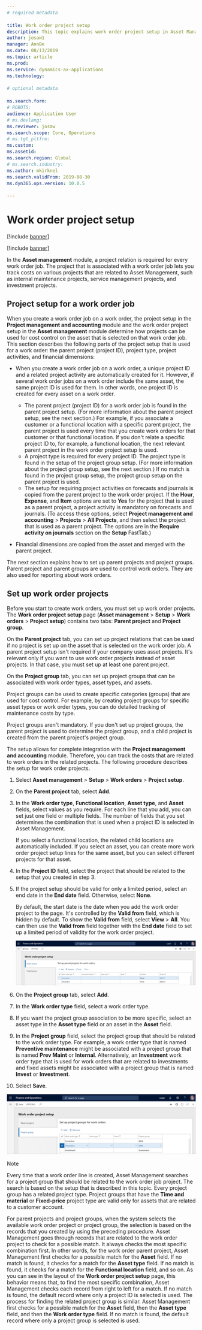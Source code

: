 ```yaml
---
# required metadata

title: Work order project setup
description: This topic explains work order project setup in Asset Management.
author: josaw1
manager: AnnBe
ms.date: 08/13/2019
ms.topic: article
ms.prod: 
ms.service: dynamics-ax-applications
ms.technology: 

# optional metadata

ms.search.form: 
# ROBOTS: 
audience: Application User
# ms.devlang: 
ms.reviewer: josaw
ms.search.scope: Core, Operations
# ms.tgt_pltfrm: 
ms.custom: 
ms.assetid: 
ms.search.region: Global
# ms.search.industry: 
ms.author: mkirknel
ms.search.validFrom: 2019-08-30
ms.dyn365.ops.version: 10.0.5

---
```


# Work order project setup

[!include [banner](../../includes/banner.md)]

[!include [banner](../../includes/preview-banner.md)]

In the **Asset management** module, a project relation is required for every work order job. The project that is associated with a work order job lets you track costs on various projects that are related to Asset Management, such as internal maintenance projects, service management projects, and investment projects. 

## Project setup for a work order job

When you create a work order job on a work order, the project setup in the **Project management and accounting** module and the work order project setup in the **Asset management** module determine how projects can be used for cost control on the asset that is selected on that work order job. This section describes the following parts of the project setup that is used for a work order: the parent project (project ID), project type, project activities, and financial dimensions:

- When you create a work order job on a work order, a unique project ID and a related project activity are automatically created for it. However, if several work order jobs on a work order include the same asset, the same project ID is used for them. In other words, one project ID is created for every asset on a work order.

    - The parent project (project ID) for a work order job is found in the parent project setup. (For more information about the parent project setup, see the next section.) For example, if you associate a customer or a functional location with a specific parent project, the parent project is used every time that you create work orders for that customer or that functional location. If you don't relate a specific project ID to, for example, a functional location, the next relevant parent project in the work order project setup is used.
    - A project type is required for every project ID. The project type is found in the setup of the project group setup. (For more information about the project group setup, see the next section.) If no match is found in the project group setup, the project group setup on the parent project is used.
    - The setup for requiring project activities on forecasts and journals is copied from the parent project to the work order project. If the **Hour**, **Expense**, and **Item** options are set to **Yes** for the project that is used as a parent project, a project activity is mandatory on forecasts and journals. (To access these options, select **Project management and accounting** \> **Projects** \> **All Projects**, and then select the project that is used as a parent project. The options are in the **Require activity on journals** section on the **Setup** FastTab.)

- Financial dimensions are copied from the asset and merged with the parent project.

The next section explains how to set up parent projects and project groups. Parent project and parent groups are used to control work orders. They are also used for reporting about work orders.

## Set up work order projects

Before you start to create work orders, you must set up work order projects. The **Work order project setup** page (**Asset management** \> **Setup** \> **Work orders** \> **Project setup**) contains two tabs: **Parent project** and **Project group**.

On the **Parent project** tab, you can set up project relations that can be used if no project is set up on the asset that is selected on the work order job. A parent project setup isn't required if your company uses asset projects. It's relevant only if you want to use work order projects instead of asset projects. In that case, you must set up at least one parent project.

On the **Project group** tab, you can set up project groups that can be associated with work order types, asset types, and assets.

Project groups can be used to create specific categories (groups) that are used for cost control. For example, by creating project groups for specific asset types or work order types, you can do detailed tracking of maintenance costs by type.

Project groups aren't mandatory. If you don't set up project groups, the parent project is used to determine the project group, and a child project is created from the parent project's project group.

The setup allows for complete integration with the **Project management and accounting** module. Therefore, you can track the costs that are related to work orders in the related projects. The following procedure describes the setup for work order projects.

1. Select **Asset management** \> **Setup** \> **Work orders** \> **Project setup**.
2. On the **Parent project** tab, select **Add**.
3. In the **Work order type**, **Functional location**, **Asset type**, and **Asset** fields, select values as you require. For each line that you add, you can set just one field or multiple fields. The number of fields that you set determines the combination that is used when a project ID is selected in Asset Management. 

    If you select a functional location, the related child locations are automatically included. If you select an asset, you can create more work order project setup lines for the same asset, but you can select different projects for that asset.

4. In the **Project ID** field, select the project that should be related to the setup that you created in step 3.
5. If the project setup should be valid for only a limited period, select an end date in the **End date** field. Otherwise, select **None**.

    By default, the start date is the date when you add the work order project to the page. It's controlled by the **Valid from** field, which is hidden by default. To show the **Valid from** field, select **View** \> **All**. You can then use the **Valid from** field together with the **End date** field to set up a limited period of validity for the work order project.

    ![Work orders project setup page](media/17-setup-for-work-orders.png)

6. On the **Project group** tab, select **Add**.
7. In the **Work order type** field, select a work order type.
8. If you want the project group association to be more specific, select an asset type in the **Asset type** field or an asset in the **Asset** field.
9. In the **Project group** field, select the project group that should be related to the work order type. For example, a work order type that is named **Preventive maintenance** might be associated with a project group that is named **Prev Maint** or **Internal**. Alternatively, an **Investment** work order type that is used for work orders that are related to investments and fixed assets might be associated with a project group that is named **Invest** or **Investment**.
10. Select **Save**.

![Work orders project setup page, Add work order](media/18-setup-for-work-orders.png)

> [!NOTE]
> Every time that a work order line is created, Asset Management searches for a project group that should be related to the work order job project. The search is based on the setup that is described in this topic. Every project group has a related project type. Project groups that have the **Time and material** or **Fixed-price** project type are valid only for assets that are related to a customer account.
>
> For parent projects and project groups, when the system selects the available work order project or project group, the selection is based on the records that you created by using the preceding procedure. Asset Management goes through records that are related to the work order project to check for a possible match. It always checks the most specific combination first. In other words, for the work order parent project, Asset Management first checks for a possible match for the **Asset** field. If no match is found, it checks for a match for the **Asset type** field. If no match is found, it checks for a match for the **Functional location** field, and so on. As you can see in the layout of the **Work order project setup** page, this behavior means that, to find the most specific combination, Asset Management checks each record from right to left for a match. If no match is found, the default record where only a project ID is selected is used. The process for finding the related project group is similar. Asset Management first checks for a possible match for the **Asset** field, then the **Asset type** field, and then the **Work order type** field. If no match is found, the default record where only a project group is selected is used.
